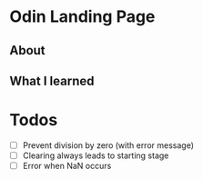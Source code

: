# Odin Landing Page
## About
## What I learned
# Todos
- [ ] Prevent division by zero (with error message)
- [ ] Clearing always leads to starting stage
- [ ] Error when NaN occurs